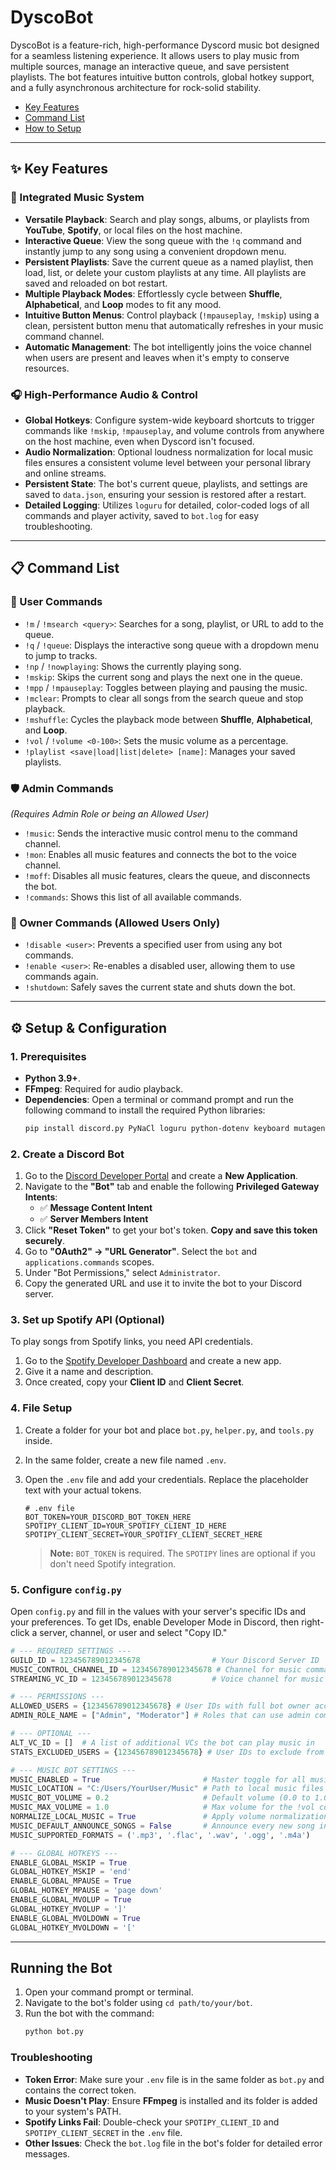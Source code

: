# DyscoBot

DyscoBot is a feature-rich, high-performance Dyscord music bot designed for a seamless listening experience. It allows users to play music from multiple sources, manage an interactive queue, and save persistent playlists. The bot features intuitive button controls, global hotkey support, and a fully asynchronous architecture for rock-solid stability.

- [Key Features](#-key-features) 
- [Command List](#-command-list)
- [How to Setup](#️-setup--configuration)

-----

## ✨ Key Features

### 🎵 Integrated Music System

* **Versatile Playback**: Search and play songs, albums, or playlists from **YouTube**, **Spotify**, or local files on the host machine.
* **Interactive Queue**: View the song queue with the `!q` command and instantly jump to any song using a convenient dropdown menu.
* **Persistent Playlists**: Save the current queue as a named playlist, then load, list, or delete your custom playlists at any time. All playlists are saved and reloaded on bot restart.
* **Multiple Playback Modes**: Effortlessly cycle between **Shuffle**, **Alphabetical**, and **Loop** modes to fit any mood.
* **Intuitive Button Menus**: Control playback (`!mpauseplay`, `!mskip`) using a clean, persistent button menu that automatically refreshes in your music command channel.
* **Automatic Management**: The bot intelligently joins the voice channel when users are present and leaves when it's empty to conserve resources.

### 🎧 High-Performance Audio & Control

* **Global Hotkeys**: Configure system-wide keyboard shortcuts to trigger commands like `!mskip`, `!mpauseplay`, and volume controls from anywhere on the host machine, even when Dyscord isn't focused.
* **Audio Normalization**: Optional loudness normalization for local music files ensures a consistent volume level between your personal library and online streams.
* **Persistent State**: The bot's current queue, playlists, and settings are saved to `data.json`, ensuring your session is restored after a restart.
* **Detailed Logging**: Utilizes `loguru` for detailed, color-coded logs of all commands and player activity, saved to `bot.log` for easy troubleshooting.

-----

## 📋 Command List

### 👤 User Commands

* `!m` / `!msearch <query>`: Searches for a song, playlist, or URL to add to the queue.
* `!q` / `!queue`: Displays the interactive song queue with a dropdown menu to jump to tracks.
* `!np` / `!nowplaying`: Shows the currently playing song.
* `!mskip`: Skips the current song and plays the next one in the queue.
* `!mpp` / `!mpauseplay`: Toggles between playing and pausing the music.
* `!mclear`: Prompts to clear all songs from the search queue and stop playback.
* `!mshuffle`: Cycles the playback mode between **Shuffle**, **Alphabetical**, and **Loop**.
* `!vol` / `!volume <0-100>`: Sets the music volume as a percentage.
* `!playlist <save|load|list|delete> [name]`: Manages your saved playlists.

### 🛡️ Admin Commands

*(Requires Admin Role or being an Allowed User)*

* `!music`: Sends the interactive music control menu to the command channel.
* `!mon`: Enables all music features and connects the bot to the voice channel.
* `!moff`: Disables all music features, clears the queue, and disconnects the bot.
* `!commands`: Shows this list of all available commands.

### 👑 Owner Commands (Allowed Users Only)

* `!disable <user>`: Prevents a specified user from using any bot commands.
* `!enable <user>`: Re-enables a disabled user, allowing them to use commands again.
* `!shutdown`: Safely saves the current state and shuts down the bot.

-----

## ⚙️ Setup & Configuration

### 1. Prerequisites

* **Python 3.9+**.
* **FFmpeg**: Required for audio playback.
* **Dependencies**: Open a terminal or command prompt and run the following command to install the required Python libraries:
    ```bash
    pip install discord.py PyNaCl loguru python-dotenv keyboard mutagen yt-dlp spotipy
    ```

### 2. Create a Discord Bot

1.  Go to the [Discord Developer Portal](https://discord.com/developers/applications) and create a **New Application**.
2.  Navigate to the **"Bot"** tab and enable the following **Privileged Gateway Intents**:
    * ✅ **Message Content Intent**
    * ✅ **Server Members Intent**
3.  Click **"Reset Token"** to get your bot's token. **Copy and save this token securely**.
4.  Go to **"OAuth2" -> "URL Generator"**. Select the `bot` and `applications.commands` scopes.
5.  Under "Bot Permissions," select `Administrator`.
6.  Copy the generated URL and use it to invite the bot to your Discord server.

### 3. Set up Spotify API (Optional)

To play songs from Spotify links, you need API credentials.

1.  Go to the [Spotify Developer Dashboard](https://developer.spotify.com/dashboard/) and create a new app.
2.  Give it a name and description.
3.  Once created, copy your **Client ID** and **Client Secret**.

### 4. File Setup

1.  Create a folder for your bot and place `bot.py`, `helper.py`, and `tools.py` inside.
2.  In the same folder, create a new file named `.env`.
3.  Open the `.env` file and add your credentials. Replace the placeholder text with your actual tokens.

    ```env
    # .env file
    BOT_TOKEN=YOUR_DISCORD_BOT_TOKEN_HERE
    SPOTIPY_CLIENT_ID=YOUR_SPOTIFY_CLIENT_ID_HERE
    SPOTIPY_CLIENT_SECRET=YOUR_SPOTIFY_CLIENT_SECRET_HERE
    ```
    > **Note:** `BOT_TOKEN` is required. The `SPOTIPY` lines are optional if you don't need Spotify integration.

### 5. Configure `config.py`

Open `config.py` and fill in the values with your server's specific IDs and your preferences. To get IDs, enable Developer Mode in Discord, then right-click a server, channel, or user and select "Copy ID."

```python
# --- REQUIRED SETTINGS ---
GUILD_ID = 123456789012345678                # Your Discord Server ID
MUSIC_CONTROL_CHANNEL_ID = 123456789012345678 # Channel for music commands and menus
STREAMING_VC_ID = 123456789012345678         # Voice channel for music playback

# --- PERMISSIONS ---
ALLOWED_USERS = {123456789012345678} # User IDs with full bot owner access
ADMIN_ROLE_NAME = ["Admin", "Moderator"] # Roles that can use admin commands

# --- OPTIONAL ---
ALT_VC_ID = []  # A list of additional VCs the bot can play music in
STATS_EXCLUDED_USERS = {123456789012345678} # User IDs to exclude from stats

# --- MUSIC BOT SETTINGS ---
MUSIC_ENABLED = True                       # Master toggle for all music features
MUSIC_LOCATION = "C:/Users/YourUser/Music" # Path to local music files (or None to disable)
MUSIC_BOT_VOLUME = 0.2                     # Default volume (0.0 to 1.0)
MUSIC_MAX_VOLUME = 1.0                     # Max volume for the !vol command (1.0 = 100%)
NORMALIZE_LOCAL_MUSIC = True               # Apply volume normalization to local files
MUSIC_DEFAULT_ANNOUNCE_SONGS = False       # Announce every new song in chat
MUSIC_SUPPORTED_FORMATS = ('.mp3', '.flac', '.wav', '.ogg', '.m4a')

# --- GLOBAL HOTKEYS ---
ENABLE_GLOBAL_MSKIP = True
GLOBAL_HOTKEY_MSKIP = 'end'
ENABLE_GLOBAL_MPAUSE = True
GLOBAL_HOTKEY_MPAUSE = 'page down'
ENABLE_GLOBAL_MVOLUP = True
GLOBAL_HOTKEY_MVOLUP = ']'
ENABLE_GLOBAL_MVOLDOWN = True
GLOBAL_HOTKEY_MVOLDOWN = '['
````

-----

## Running the Bot

1.  Open your command prompt or terminal.
2.  Navigate to the bot's folder using `cd path/to/your/bot`.
3.  Run the bot with the command:
    ```bash
    python bot.py
    ```

### Troubleshooting

  * **Token Error**: Make sure your `.env` file is in the same folder as `bot.py` and contains the correct token.
  * **Music Doesn't Play**: Ensure **FFmpeg** is installed and its folder is added to your system's PATH.
  * **Spotify Links Fail**: Double-check your `SPOTIPY_CLIENT_ID` and `SPOTIPY_CLIENT_SECRET` in the `.env` file.
  * **Other Issues**: Check the `bot.log` file in the bot's folder for detailed error messages.
